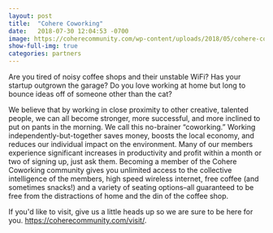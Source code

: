 ```yaml
---
layout: post
title:  "Cohere Coworking"
date:   2018-07-30 12:04:53 -0700
image: https://coherecommunity.com/wp-content/uploads/2018/05/cohere-coworking-logo-2x.png
show-full-img: true
categories: partners
---
```


Are you tired of noisy coffee shops and their unstable WiFi? Has your startup outgrown the garage? Do you love working at home but long to bounce ideas off of someone other than the cat?

We believe that by working in close proximity to other creative, talented people, we can all become stronger, more successful, and more inclined to put on pants in the morning. We call this no-brainer “coworking.” Working independently-but-together saves money, boosts the local economy, and reduces our individual impact on the environment. Many of our members experience significant increases in productivity and profit within a month or two of signing up, just ask them. Becoming a member of the Cohere Coworking community gives you unlimited access to the collective intelligence of the members, high speed wireless internet, free coffee (and sometimes snacks!) and a variety of seating options–all guaranteed to be free from the distractions of home and the din of the coffee shop.

If you'd like to visit, give us a little heads up so we are sure to be here for you. https://coherecommunity.com/visit/.
